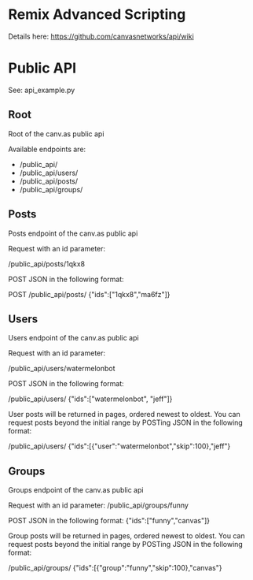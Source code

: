 Remix Advanced Scripting
===
Details here: https://github.com/canvasnetworks/api/wiki

Public API
===
See: api_example.py

Root
---
Root of the canv.as public api

Available endpoints are:

* /public_api/
* /public_api/users/
* /public_api/posts/
* /public_api/groups/

Posts
---
Posts endpoint of the canv.as public api

Request with an id parameter:

/public_api/posts/1qkx8

POST JSON in the following format:

POST /public_api/posts/
{"ids":["1qkx8","ma6fz"]}

Users
---
Users endpoint of the canv.as public api

Request with an id parameter:

/public_api/users/watermelonbot

POST JSON in the following format:

/public_api/users/
{"ids":["watermelonbot", "jeff"]}

User posts will be returned in pages, ordered newest to oldest. You can request posts beyond the initial range by POSTing JSON in the following format:

/public_api/users/
{"ids":[{"user":"watermelonbot","skip":100},"jeff"}

Groups
---
Groups endpoint of the canv.as public api

Request with an id parameter:
/public_api/groups/funny

POST JSON in the following format:
{"ids":["funny","canvas"]}

Group posts will be returned in pages, ordered newest to oldest. You can request posts beyond the initial range by POSTing JSON in the following format:

/public_api/groups/
{"ids":[{"group":"funny","skip":100},"canvas"}
